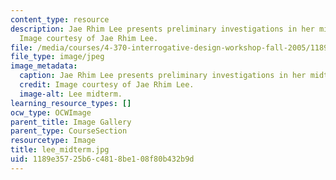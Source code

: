 ```yaml
---
content_type: resource
description: Jae Rhim Lee presents preliminary investigations in her midterm presentation.
  Image courtesy of Jae Rhim Lee.
file: /media/courses/4-370-interrogative-design-workshop-fall-2005/1189e35725b6c4818be108f80b432b9d_lee_midterm.jpg
file_type: image/jpeg
image_metadata:
  caption: Jae Rhim Lee presents preliminary investigations in her midterm presentation.
  credit: Image courtesy of Jae Rhim Lee.
  image-alt: Lee midterm.
learning_resource_types: []
ocw_type: OCWImage
parent_title: Image Gallery
parent_type: CourseSection
resourcetype: Image
title: lee_midterm.jpg
uid: 1189e357-25b6-c481-8be1-08f80b432b9d
---
```

